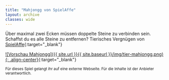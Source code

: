 ```yaml
---
title: "Mahjongg von SpielAffe"
layout: archive
classes: wide
---
```


Über maximal zwei Ecken müssen doppelte Steine zu verbinden sein. Schaffst du es alle Steine zu entfernen? Tierisches Vergnügen von [SpielAffe](https://www.spielaffe.de/Spiel/Tier-Mahjongg-HTML5){:target="_blank"}

[![Vorschau Mahjongg]({{ site.url }}{{ site.baseurl }}/img/tier-mahjongg.png){: .align-center}](https://www.spielaffe.de/Spiel/Tier-Mahjongg-HTML5){:target="_blank"}

<sub>Für dieses Spiel gelangt ihr auf eine externe Webseite. Für die Inhalte ist der Anbieter verantwortlich.</sub>
